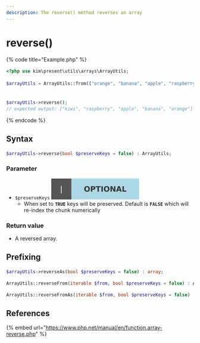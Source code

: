 ```yaml
---
description: The reverse() method reverses an array
---
```


# reverse\(\)

{% code title="Example.php" %}
```php
<?php use kim\present\utils\arrays\ArrayUtils;

$arrayUtils = ArrayUtils::from(["orange", "banana", "apple", "raspberry", "kiwi"]);


$arrayUtils->reverse();
// expected output: ["kiwi", "raspberry", "apple", "banana", "orange"]
```
{% endcode %}

## Syntax

```php
$arrayUtils->reverse(bool $preserveKeys = false) : ArrayUtils;
```

### Parameter

* `$preserveKeys` ![](../../.gitbook/assets/badge_optional.svg) 
  * When set to **`TRUE`** keys will be preserved.  Default is **`FALSE`** which will re-index the chunk numerically

### Return value

* A reversed array.

## Prefixing

```php
$arrayUtils->reverseAs(bool $preserveKeys = false) : array;
```

```php
ArrayUtils::reverseFrom(iterable $from, bool $preserveKeys = false) : ArrayUtils;
```

```php
ArrayUtils::reverseFromAs(iterable $from, bool $preserveKeys = false) : array;
```

## References

{% embed url="https://www.php.net/manual/en/function.array-reverse.php" %}




